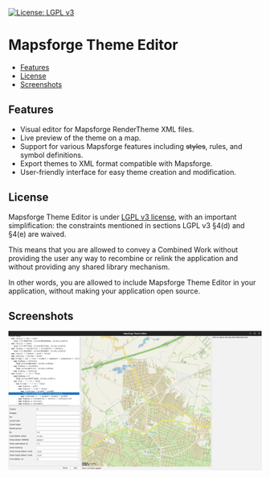 [![License: LGPL v3](https://img.shields.io/badge/License-LGPL%20v3-blue.svg)](http://www.gnu.org/licenses/lgpl-3.0)

# Mapsforge Theme Editor

- [Features](#features)
- [License](#license)
- [Screenshots](#screenshots)
  
## Features
- Visual editor for Mapsforge RenderTheme XML files.
- Live preview of the theme on a map.
- Support for various Mapsforge features including ~~styles~~, rules, and symbol definitions.
- Export themes to XML format compatible with Mapsforge.
- User-friendly interface for easy theme creation and modification.

## License

Mapsforge Theme Editor is under [LGPL v3 license](http://www.gnu.org/licenses/lgpl-3.0), with an important simplification: the constraints mentioned in sections LGPL v3 §4(d) and §4(e) are waived.

This means that you are allowed to convey a Combined Work without providing the user any way to recombine or relink the application and without providing any shared library mechanism.

In other words, you are allowed to include Mapsforge Theme Editor in your application, without making your application open source.

## Screenshots

<img src="docs/screenshot.png" alt="Mapsforge Theme Editor Screenshot"/>